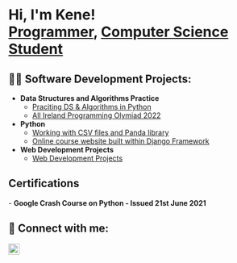 <h1>Hi, I'm Kene! <br/><a href="https://github.com/kenechukz">Programmer</a>, <a href="https://www.linkedin.com/in/kene-declan-chukwu/">Computer Science Student</a></h1>

<h2>👨‍💻 Software Development Projects:</h2>

- <b>Data Structures and Algorithms Practice</b>
  - [Praciting DS & Algorithms in Python](https://github.com/kenechukz/LeetcodeDSA-Practice)
  - [All Ireland Programming Olymiad 2022](https://github.com/kenechukz/AIPO2022)
- <b>Python</b>
  - [Working with CSV files and Panda library](https://github.com/kenechukz/PythonPanda-CSVfiles)
  - [Online course website built within Django Framework](https://github.com/kenechukz/CourseWebPage)
- <b>Web Development Projects</b>
  -  [Web Development Projects](https://github.com/kenechukz/WebDevProjects)
<h2> Certifications</h2>
- <b> Google Crash Course on Python - Issued 21st June 2021 </b>


<h2> 🤳 Connect with me:</h2>

[<img align="left" alt="JoshMadakor | LinkedIn" width="22px" src="https://cdn.jsdelivr.net/npm/simple-icons@v3/icons/linkedin.svg" />][linkedin]


[linkedin]: https://www.linkedin.com/in/kene-declan-chukwu/
